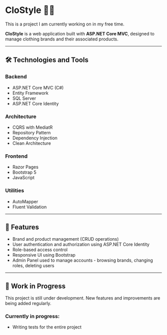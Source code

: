 # CloStyle 👕🧥

This is a project I am currently working on in my free time.

**CloStyle** is a web application built with **ASP.NET Core MVC**, designed to manage clothing brands and their associated products.

---

## 🛠 Technologies and Tools

### Backend
- ASP.NET Core MVC (C#)
- Entity Framework
- SQL Server
- ASP.NET Core Identity

### Architecture
- CQRS with MediatR
- Repository Pattern
- Dependency Injection
- Clean Architecture

### Frontend
- Razor Pages
- Bootstrap 5
- JavaScript

### Utilities
- AutoMapper
- Fluent Validation
---

## 📌 Features
- Brand and product management (CRUD operations)
- User authentication and authorization using ASP.NET Core Identity
- Role-based access control
- Responsive UI using Bootstrap
- Admin Panel used to manage accounts - browsing brands, changing roles, deleting users
---

## 🚧 Work in Progress
This project is still under development. New features and improvements are being added regularly.
### Currently in progress:
- Writing tests for the entire project

